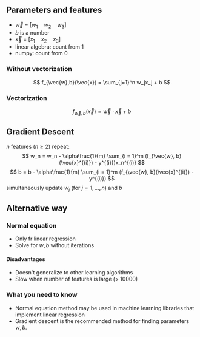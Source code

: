 ## Parameters and features

- $\vec{w}$ = $[w_1 \quad w_2 \quad w_3]$
- $b$ is a number
- $\vec{x}$ = $[x_1 \quad x_2 \quad x_3]$
- linear algebra: count from 1
- numpy: count from 0

### Without vectorization
$$
f_{\vec{w},b}(\vec{x}) = \sum_{j=1}^n w_jx_j + b
$$
### Vectorization
$$
f_{\vec{w},b}(\vec{x}) = \vec{w}\cdot\vec{x} + b
$$
## Gradient Descent
$n$ features ($n \ge 2$)
repeat:
$$
w_n = w_n - \alpha\frac{1}{m} \sum_{i = 1}^m (f_{\vec{w}, b}(\vec{x}^{(i)}) - y^{(i)})x_n^{(i)}
$$
$$
b = b - \alpha\frac{1}{m} \sum_{i = 1}^m (f_{\vec{w}, b}(\vec{x}^{(i)}) - y^{(i)})
$$
simultaneously update $w_j$ (for $j=1, \dots, n$) and $b$

## Alternative way
### Normal equation
- Only fr linear regression
- Solve for $w,b$ without iterations
#### Disadvantages
- Doesn't generalize to other learning algorithms
- Slow when number of features is large (> 10000)
### What you need to know
- Normal equation method may be used in machine learning libraries that implement linear regression
- Gradient descent is the recommended method for finding parameters $w,b$.
